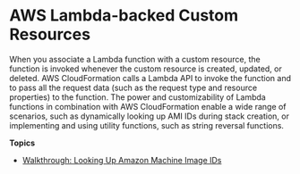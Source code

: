 # AWS Lambda\-backed Custom Resources<a name="template-custom-resources-lambda"></a>

When you associate a Lambda function with a custom resource, the function is invoked whenever the custom resource is created, updated, or deleted\.  AWS CloudFormation calls a Lambda API to invoke the function and to pass all the request data \(such as the request type and resource properties\) to the function\. The power and customizability of Lambda functions in combination with AWS CloudFormation enable a wide range of scenarios, such as dynamically looking up AMI IDs during stack creation, or implementing and using utility functions, such as string reversal functions\.

**Topics**
+ [Walkthrough: Looking Up Amazon Machine Image IDs](walkthrough-custom-resources-lambda-lookup-amiids.md)